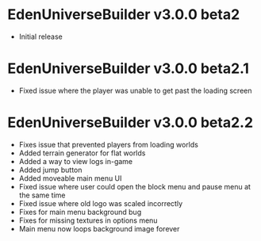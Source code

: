 # EdenUniverseBuilder v3.0.0 beta2
- Initial release

# EdenUniverseBuilder v3.0.0 beta2.1
- Fixed issue where the player was unable to get past
the loading screen

# EdenUniverseBuilder v3.0.0 beta2.2
- Fixes issue that prevented players from loading worlds
- Added terrain generator for flat worlds
- Added a way to view logs in-game
- Added jump button
- Added moveable main menu UI
- Fixed issue where user could open the block menu and pause menu
at the same time
- Fixed issue where old logo was scaled incorrectly
- Fixes for main menu background bug
- Fixes for missing textures in options menu
- Main menu now loops background image forever
